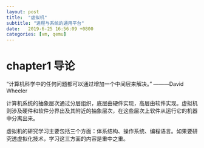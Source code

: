 ```yaml
---
layout: post
title:  "虚拟机"
subtitle: "进程与系统的通用平台"
date:   2019-6-25 16:56:09 +0800
categories: [vm, qemu]
---
```


# chapter1 导论

“计算机科学中的任何问题都可以通过增加一个中间层来解决。” ———David Wheeler

计算机系统的抽象层次通过分层组织，底层由硬件实现，高层由软件实现。虚拟机则涉及硬件和软件分界出及其附近的抽象层次，在这些层次上软件从运行它的机器中分离出来。

虚拟机的研究学习主要包括三个方面：体系结构、操作系统、编程语言。如果要研究透虚拟化技术，学习这三方面的内容是重中之重。



